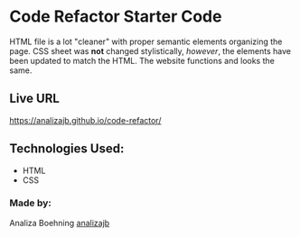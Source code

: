 # Code Refactor Starter Code

HTML file is a lot "cleaner" with proper semantic elements organizing the page. CSS sheet was **not** changed stylistically, *however*, the elements have been updated to match the HTML. The website functions and looks the same.

## Live URL 
https://analizajb.github.io/code-refactor/

## Technologies Used:
* HTML
* CSS

### Made by: ###
 Analiza Boehning
 [analizajb](https://github.com/)